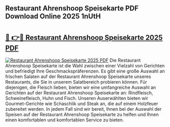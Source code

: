 ## Restaurant Ahrenshoop Speisekarte PDF Download Online 2025 1nUtH

# <h2><a href="http://gc8aaw7.nevu.top/?p=Restaurant+Ahrenshoop+Speisekarte">🔗 👉🔴 Restaurant Ahrenshoop Speisekarte 2025 PDF</a></h2>

[![Restaurant Ahrenshoop Speisekarte 2025 PDF](https://i.imgur.com/dBaPXMq.png)](http://gc8aaw7.nevu.top/?p=Restaurant+Ahrenshoop+Speisekarte)
Die Restaurant Ahrenshoop Speisekarte ist die Wahl zwischen einer Vielzahl von Gerichten und befriedigt Ihre Geschmackspräferenzen. Es gibt eine große Auswahl an frischen Salaten auf der Restaurant Ahrenshoop Speisekarte unseres Restaurants, die Sie in unserem Salatbereich probieren können. Für diejenigen, die Fleisch lieben, bieten wir eine umfangreiche Auswahl an Gerichten auf der Restaurant Ahrenshoop Speisekarte an: Rindfleisch, Schweinefleisch, Huhn und Fisch. Unseren Auserwählten bieten wir Gourmet-Gerichte wie Schaschlik und Steak an, die auf einem Holzfeuer zubereitet werden. In jedem Fall sind wir bereit, Ihnen bei der Auswahl der Speisen auf der Restaurant Ahrenshoop Speisekarte zu helfen und Ihnen einen komfortablen und komfortablen Service zu bieten.
